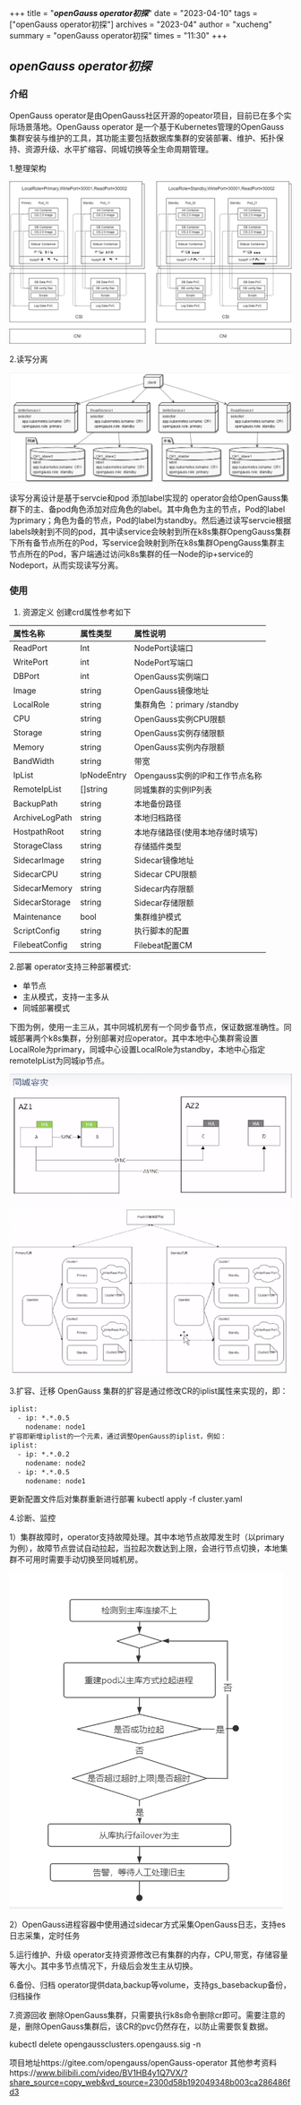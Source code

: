 +++
title = "***openGauss operator初探***"
date = "2023-04-10"
tags = ["openGauss operator初探"]
archives = "2023-04"
author = "xucheng"
summary = "openGauss operator初探"
times = "11:30"
+++



## ***openGauss operator初探***
### 介绍
OpenGauss operator是由OpenGauss社区开源的opeator项目，目前已在多个实际场景落地。OpenGauss operator 是一个基于Kubernetes管理的OpenGauss集群安装与维护的工具，其功能主要包括数据库集群的安装部署、维护、拓扑保持、资源升级、水平扩缩容、同城切换等全生命周期管理。

1.整理架构

![](./images/architecture.png)

2.读写分离

![](./images/rwseperate.png)

读写分离设计是基于servcie和pod 添加label实现的 operator会给OpenGauss集群下的主、备pod角色添加对应角色的label。其中角色为主的节点，Pod的label为primary；角色为备的节点，Pod的label为standby。然后通过读写servcie根据labels映射到不同的pod，其中读service会映射到所在k8s集群OpengGauss集群下所有备节点所在的Pod，写service会映射到所在k8s集群OpengGauss集群主节点所在的Pod，客户端通过访问k8s集群的任一Node的ip+service的Nodeport，从而实现读写分离。

### 使用
1. 资源定义
创建crd属性参考如下


| 属性名称           | 属性类型        | 属性说明                   |
| :------------- | :---------- | :--------------------- |
| ReadPort       | Int         | NodePort读端口            |
| WritePort      | int         | NodePort写端口            |
| DBPort         | int         | OpenGauss实例端口          |
| Image          | string      | OpenGauss镜像地址          |
| LocalRole      | string      | 集群角色 ：primary /standby |
| CPU            | string      | OpenGauss实例CPU限额       |
| Storage        | string      | OpenGauss实例存储限额        |
| Memory         | string      | OpenGauss实例内存限额        |
| BandWidth      | string      | 带宽                     |
| IpList         | IpNodeEntry | Opengauss实例的IP和工作节点名称  |
| RemoteIpList   | \[]string   | 同城集群的实例IP列表            |
| BackupPath     | string      | 本地备份路径                 |
| ArchiveLogPath | string      | 本地归档路径                 |
| HostpathRoot   | string      | 本地存储路径(使用本地存储时填写)      |
| StorageClass   | string      | 存储插件类型                 |
| SidecarImage   | string      | Sidecar镜像地址            |
| SidecarCPU     | string      | Sidecar CPU限额          |
| SidecarMemory  | string      | Sidecar内存限额            |
| SidecarStorage | string      | Sidecar存储限额            |
| Maintenance    | bool        | 集群维护模式                 |
| ScriptConfig   | string      | 执行脚本的配置                |
| FilebeatConfig | string      | Filebeat配置CM           |


2.部署
operator支持三种部署模式:

* 单节点
* 主从模式，支持一主多从
* 同城部署模式

下图为例，使用一主三从，其中同城机房有一个同步备节点，保证数据准确性。同城部署两个k8s集群，分别部署对应operator。其中本地中心集群需设置LocalRole为primary，同城中心设置LocalRole为standby，本地中心指定remoteIpList为同城ip节点。

![](./images/ha.png)

![](./images/k8s_ha.png)

3.扩容、迁移
OpenGauss 集群的扩容是通过修改CR的iplist属性来实现的，即：

```
iplist:
  - ip: *.*.0.5
    nodename: node1
扩容即新增iplist的一个元素，通过调整OpenGauss的iplist，例如：
iplist:
  - ip: *.*.0.2
    nodename: node2
  - ip: *.*.0.5
    nodename: node1
```

更新配置文件后对集群重新进行部署
kubectl apply -f cluster.yaml

4.诊断、监控

1）集群故障时，operator支持故障处理。其中本地节点故障发生时（以primary为例），故障节点尝试自动拉起，当拉起次数达到上限，会进行节点切换，本地集群不可用时需要手动切换至同城机房。

![](./images/arbitrate.png)

2）OpenGauss进程容器中使用通过sidecar方式采集OpenGauss日志，支持es日志采集，定时任务

5.运行维护、升级
operator支持资源修改已有集群的内存，CPU,带宽，存储容量等大小。其中多节点情况下，升级后会发生主从切换。

6.备份、归档
operator提供data,backup等volume，支持gs_basebackup备份，归档操作

7.资源回收
删除OpenGauss集群，只需要执行k8s命令删除cr即可。需要注意的是，删除OpenGauss集群后，该CR的pvc仍然存在，以防止需要恢复数据。

kubectl delete opengaussclusters.opengauss.sig -n <namespace name> <cr name> 

项目地址https://gitee.com/opengauss/openGauss-operator
其他参考资料https://www.bilibili.com/video/BV1HB4y1Q7VX/?share_source=copy_web&vd_source=2300d58b192049348b003ca286486fd3